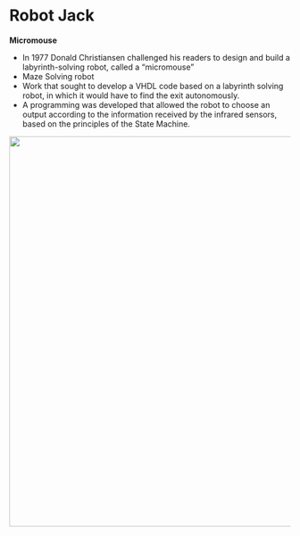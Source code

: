 # Robot Jack
**Micromouse**
* In 1977 Donald Christiansen challenged his readers to design and build a labyrinth-solving robot, called a “micromouse”
* Maze Solving robot
* Work that sought to develop a VHDL code based on a labyrinth solving robot, in which it would have to find the exit autonomously. 
* A programming was developed that allowed the robot to choose an output according to the information received by the infrared sensors, based on the principles of the State Machine.
<div align="center">
<img src="https://user-images.githubusercontent.com/79164935/164305815-8136aa3d-9763-48a2-90da-01e905c224f6.jpg" width="700px" />
</div>
 

